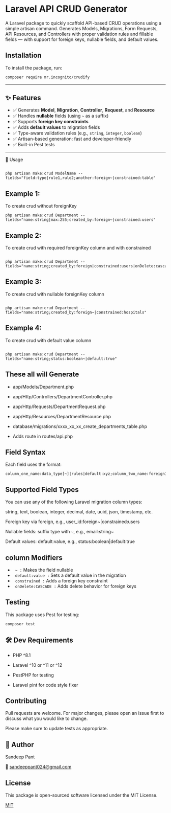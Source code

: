 # Laravel API CRUD Generator

A Laravel package to quickly scaffold API-based CRUD operations using a simple artisan command. Generates Models, Migrations, Form Requests, API Resources, and Controllers with proper validation rules and fillable fields — with support for foreign keys, nullable fields, and default values.

## Installation

To install the package, run:

```bash
composer require mr.incognito/crudify
```

---

## ✨ Features

- ✅ Generates **Model**, **Migration**, **Controller**, **Request**, and **Resource**
- ✅ Handles **nullable** fields (using `~` as a suffix)
- ✅ Supports **foreign key constraints**
- ✅ Adds **default values** to migration fields
- ✅ Type-aware validation rules (e.g., `string`, `integer`, `boolean`)
- ✅ Artisan-based generation: fast and developer-friendly
- ✅ Built-in Pest tests

---

🚀 Usage

```

php artisan make:crud ModelName --fields="field:type|rule1,rule2;another:foreign~|constrained:table"

```
## Example 1:
To create crud without foreignKey

```
php artisan make:crud Department --fields="name:string|max:255;created_by:foreign~|constrained:users"

```

## Example 2:
To create crud with required foreignKey column and with constrained

```

php artisan make:crud Department --fields="name:string;created_by:foreign|constrained:users|onDelete:cascade"

```

## Example 3:
To create crud with nullable foreignKey column 

```

php artisan make:crud Department --fields="name:string;created_by:foreign~|constrained:hospitals"
```


## Example 4:
To create crud with default value  column 

```

php artisan make:crud Department --fields="name:string;status:boolean~|default:true"

```



##  These all will Generate

- app/Models/Department.php

- app/Http/Controllers/DepartmentController.php

- app/Http/Requests/DepartmentRequest.php

- app/Http/Resources/DepartmentResource.php

- database/migrations/xxxx_xx_xx_create_departments_table.php

- Adds route in routes/api.php

## Field Syntax
Each field uses the format:
```
column_one_name:data_type[~]|rules|default:xyz;column_two_name:foreignId[~]|constrained:table

```

## Supported Field Types
You can use any of the following Laravel migration column types:

string, text, boolean, integer, decimal, date, uuid, json, timestamp, etc.

Foreign key via foreign, e.g., user_id:foreign~|constrained:users

Nullable fields: suffix type with `~`, e.g., email:string~

Default values: default:value, e.g., status:boolean|default:true

## column Modifiers
- ``` ~ :``` Makes the field nullable
- ``` default:value :``` Sets a default value in the migration 
- ``` constrained :``` Adds a foreign key constraint
- ``` onDelete:CASCADE :``` Adds delete behavior for foreign keys

## Testing

This package uses Pest for testing:
```
composer test
```


## 🛠 Dev Requirements
- PHP ^8.1

- Laravel ^10 or ^11 or ^12

- PestPHP for testing

- Laravel pint for code style fixer 

## Contributing

Pull requests are welcome. For major changes, please open an issue first
to discuss what you would like to change.

Please make sure to update tests as appropriate.

## 🧑 Author

Sandeep Pant

📧 sandeeppant024@gmail.com

## License
This package is open-sourced software licensed under the MIT License.

[MIT](https://choosealicense.com/licenses/mit/)

